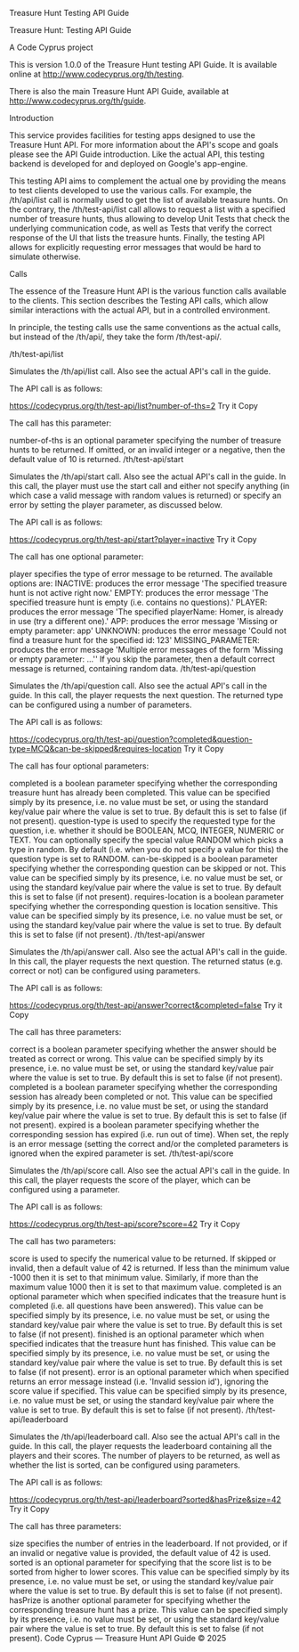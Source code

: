 Treasure Hunt Testing API Guide

Treasure Hunt: Testing API Guide

A Code Cyprus project

This is version 1.0.0 of the Treasure Hunt testing API Guide. It is available online at http://www.codecyprus.org/th/testing.

There is also the main Treasure Hunt API Guide, available at http://www.codecyprus.org/th/guide.

Introduction

This service provides facilities for testing apps designed to use the Treasure Hunt API. For more information about the API's scope and goals please see the API Guide introduction. Like the actual API, this testing backend is developed for and deployed on Google's app-engine.

This testing API aims to complement the actual one by providing the means to test clients developed to use the various calls. For example, the /th/api/list call is normally used to get the list of available treasure hunts. On the contrary, the /th/test-api/list call allows to request a list with a specified number of treasure hunts, thus allowing to develop Unit Tests that check the underlying communication code, as well as Tests that verify the correct response of the UI that lists the treasure hunts. Finally, the testing API allows for explicitly requesting error messages that would be hard to simulate otherwise.

Calls

The essence of the Treasure Hunt API is the various function calls available to the clients. This section describes the Testing API calls, which allow similar interactions with the actual API, but in a controlled environment.

In principle, the testing calls use the same conventions as the actual calls, but instead of the /th/api/<call>, they take the form /th/test-api/<call>.

/th/test-api/list

Simulates the /th/api/list call. Also see the actual API's call in the guide.

The API call is as follows:

https://codecyprus.org/th/test-api/list?number-of-ths=2 Try it Copy

The call has this parameter:

number-of-ths is an optional parameter specifying the number of treasure hunts to be returned. If omitted, or an invalid integer or a negative, then the default value of 10 is returned.
/th/test-api/start

Simulates the /th/api/start call. Also see the actual API's call in the guide. In this call, the player must use the start call and either not specify anything (in which case a valid message with random values is returned) or specify an error by setting the player parameter, as discussed below.

The API call is as follows:

https://codecyprus.org/th/test-api/start?player=inactive Try it Copy

The call has one optional parameter:

player specifies the type of error message to be returned. The available options are:
INACTIVE: produces the error message 'The specified treasure hunt is not active right now.'
EMPTY: produces the error message 'The specified treasure hunt is empty (i.e. contains no questions).'
PLAYER: produces the error message 'The specified playerName: Homer, is already in use (try a different one).'
APP: produces the error message 'Missing or empty parameter: app'
UNKNOWN: produces the error message 'Could not find a treasure hunt for the specified id: 123'
MISSING_PARAMETER: produces the error message 'Multiple error messages of the form 'Missing or empty parameter: ...''
If you skip the parameter, then a default correct message is returned, containing random data.
/th/test-api/question

Simulates the /th/api/question call. Also see the actual API's call in the guide. In this call, the player requests the next question. The returned type can be configured using a number of parameters.

The API call is as follows:

https://codecyprus.org/th/test-api/question?completed&question-type=MCQ&can-be-skipped&requires-location Try it Copy

The call has four optional parameters:

completed is a boolean parameter specifying whether the corresponding treasure hunt has already been completed. This value can be specified simply by its presence, i.e. no value must be set, or using the standard key/value pair where the value is set to true. By default this is set to false (if not present).
question-type is used to specify the requested type for the question, i.e. whether it should be BOOLEAN, MCQ, INTEGER, NUMERIC or TEXT. You can optionally specify the special value RANDOM which picks a type in random. By default (i.e. when you do not specify a value for this) the question type is set to RANDOM.
can-be-skipped is a boolean parameter specifying whether the corresponding question can be skipped or not. This value can be specified simply by its presence, i.e. no value must be set, or using the standard key/value pair where the value is set to true. By default this is set to false (if not present).
requires-location is a boolean parameter specifying whether the corresponding question is location sensitive. This value can be specified simply by its presence, i.e. no value must be set, or using the standard key/value pair where the value is set to true. By default this is set to false (if not present).
/th/test-api/answer

Simulates the /th/api/answer call. Also see the actual API's call in the guide. In this call, the player requests the next question. The returned status (e.g. correct or not) can be configured using parameters.

The API call is as follows:

https://codecyprus.org/th/test-api/answer?correct&completed=false Try it Copy

The call has three parameters:

correct is a boolean parameter specifying whether the answer should be treated as correct or wrong. This value can be specified simply by its presence, i.e. no value must be set, or using the standard key/value pair where the value is set to true. By default this is set to false (if not present).
completed is a boolean parameter specifying whether the corresponding session has already been completed or not. This value can be specified simply by its presence, i.e. no value must be set, or using the standard key/value pair where the value is set to true. By default this is set to false (if not present).
expired is a boolean parameter specifying whether the corresponding session has expired (i.e. run out of time). When set, the reply is an error message (setting the correct and/or the completed parameters is ignored when the expired parameter is set.
/th/test-api/score

Simulates the /th/api/score call. Also see the actual API's call in the guide. In this call, the player requests the score of the player, which can be configured using a parameter.

The API call is as follows:

https://codecyprus.org/th/test-api/score?score=42 Try it Copy

The call has two parameters:

score is used to specify the numerical value to be returned. If skipped or invalid, then a default value of 42 is returned. If less than the minimum value -1000 then it is set to that minimum value. Similarly, if more than the maximum value 1000 then it is set to that maximum value.
completed is an optional parameter which when specified indicates that the treasure hunt is completed (i.e. all questions have been answered). This value can be specified simply by its presence, i.e. no value must be set, or using the standard key/value pair where the value is set to true. By default this is set to false (if not present).
finished is an optional parameter which when specified indicates that the treasure hunt has finished. This value can be specified simply by its presence, i.e. no value must be set, or using the standard key/value pair where the value is set to true. By default this is set to false (if not present).
error is an optional parameter which when specified returns an error message instead (i.e. 'Invalid session id'), ignoring the score value if specified. This value can be specified simply by its presence, i.e. no value must be set, or using the standard key/value pair where the value is set to true. By default this is set to false (if not present).
/th/test-api/leaderboard

Simulates the /th/api/leaderboard call. Also see the actual API's call in the guide. In this call, the player requests the leaderboard containing all the players and their scores. The number of players to be returned, as well as whether the list is sorted, can be configured using parameters.

The API call is as follows:

https://codecyprus.org/th/test-api/leaderboard?sorted&hasPrize&size=42 Try it Copy

The call has three parameters:

size specifies the number of entries in the leaderboard. If not provided, or if an invalid or negative value is provided, the default value of 42 is used.
sorted is an optional parameter for specifying that the score list is to be sorted from higher to lower scores. This value can be specified simply by its presence, i.e. no value must be set, or using the standard key/value pair where the value is set to true. By default this is set to false (if not present).
hasPrize is another optional parameter for specifying whether the corresponding treasure hunt has a prize. This value can be specified simply by its presence, i.e. no value must be set, or using the standard key/value pair where the value is set to true. By default this is set to false (if not present).
Code Cyprus — Treasure Hunt API Guide © 2025